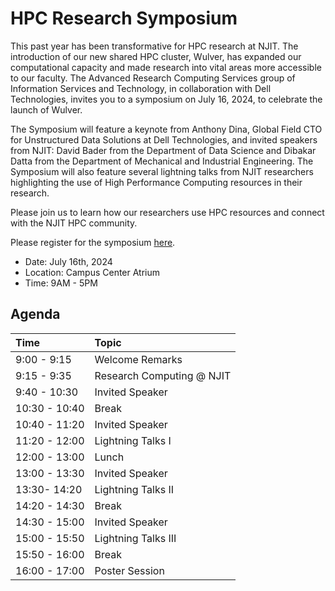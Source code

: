# HPC Research Symposium

This past year has been transformative for HPC research at NJIT. The introduction of our new shared HPC cluster, Wulver, has expanded our computational capacity and made research into vital areas more accessible to our faculty. The Advanced Research Computing Services group of Information Services and Technology, in collaboration with Dell Technologies, invites you to a symposium on July 16, 2024, to celebrate the launch of Wulver.

The Symposium will feature a keynote from Anthony Dina, Global Field CTO for Unstructured Data Solutions at Dell Technologies, and invited speakers from NJIT: David Bader from the Department of Data Science and Dibakar Datta from the Department of Mechanical and Industrial Engineering. The Symposium will also feature several lightning talks from NJIT researchers highlighting the use of High Performance Computing resources in their research.

Please join us to learn how our researchers use HPC resources and connect with the NJIT HPC community.

Please register for the symposium [here](https://forms.gle/NhtvEUiY2st3eQoT6).

- Date: July 16th, 2024
- Location: Campus Center Atrium
- Time: 9AM - 5PM

## Agenda

| Time	| Topic |
|:-----|:------|
| 9:00 - 9:15	| Welcome Remarks|
| 9:15 - 9:35	| Research Computing @ NJIT |
| 9:40 - 10:30 	| Invited Speaker |
| 10:30 - 10:40	| Break |
| 10:40 - 11:20	| Invited Speaker |
| 11:20 - 12:00	| Lightning Talks I |
| 12:00 - 13:00	| Lunch |
| 13:00 - 13:30	| Invited Speaker |
| 13:30- 14:20	| Lightning Talks II |
| 14:20 - 14:30	| Break |
| 14:30 - 15:00	| Invited Speaker |
| 15:00 - 15:50	| Lightning Talks III |
| 15:50 - 16:00	| Break |
| 16:00 - 17:00	| Poster Session |



